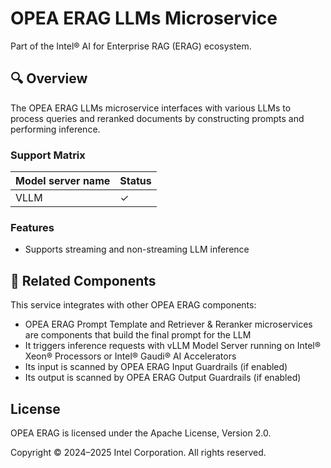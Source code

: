 # OPEA ERAG LLMs Microservice

Part of the Intel® AI for Enterprise RAG (ERAG) ecosystem.

## 🔍 Overview

The OPEA ERAG LLMs microservice interfaces with various LLMs to process queries and reranked documents by constructing prompts and performing inference.

### Support Matrix

| Model server name |  Status   |
| ------------------| --------- |
| VLLM              | &#x2713;   |

### Features

- Supports streaming and non-streaming LLM inference

## 🔗 Related Components

This service integrates with other OPEA ERAG components:
- OPEA ERAG Prompt Template and Retriever & Reranker microservices are components that build the final prompt for the LLM
- It triggers inference requests with vLLM Model Server running on Intel® Xeon® Processors or Intel® Gaudi® AI Accelerators
- Its input is scanned by OPEA ERAG Input Guardrails (if enabled)
- Its output is scanned by OPEA ERAG Output Guardrails (if enabled)

## License

OPEA ERAG is licensed under the Apache License, Version 2.0.

Copyright © 2024–2025 Intel Corporation. All rights reserved.